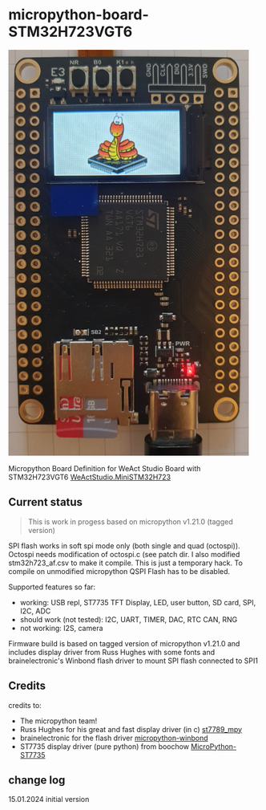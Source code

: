 # micropython-board-STM32H723VGT6
![display](images/mpy_stm32h723.png)

Micropython Board Definition for WeAct Studio Board with STM32H723VGT6
[WeActStudio.MiniSTM32H723](https://github.com/WeActStudio/WeActStudio.MiniSTM32H723)



## Current status

> This is work in progess based on micropython v1.21.0 (tagged version)

SPI flash works in soft spi mode only (both single and quad (octospi)). Octospi needs modification of octospi.c (see patch dir. I also modified stm32h723_af.csv to make it compile. This is just a temporary hack.
To compile on unmodified micropython QSPI Flash has to be disabled.


Supported features so far:

- working: USB repl, ST7735 TFT Display, LED, user button, SD card, SPI, I2C, ADC 
- should work (not tested): I2C, UART, TIMER, DAC, RTC CAN, RNG
- not working:  I2S, camera 

Firmware build is based on tagged version of micropython v1.21.0 and includes display driver from Russ Hughes with some fonts and brainelectronic's Winbond flash driver to mount SPI flash connected to SPI1 

## Credits
credits to:
- The micropython team!
- Russ Hughes for his great and fast display driver (in c) [st7789_mpy]( https://github.com/russhughes/st7789_mpy) 
- brainelectronic for the flash driver [micropython-winbond](https://github.com/brainelectronics/micropython-winbond)
- ST7735 display driver (pure python) from boochow [MicroPython-ST7735](https://github.com/boochow/MicroPython-ST7735)

## change log
15.01.2024 initial version
